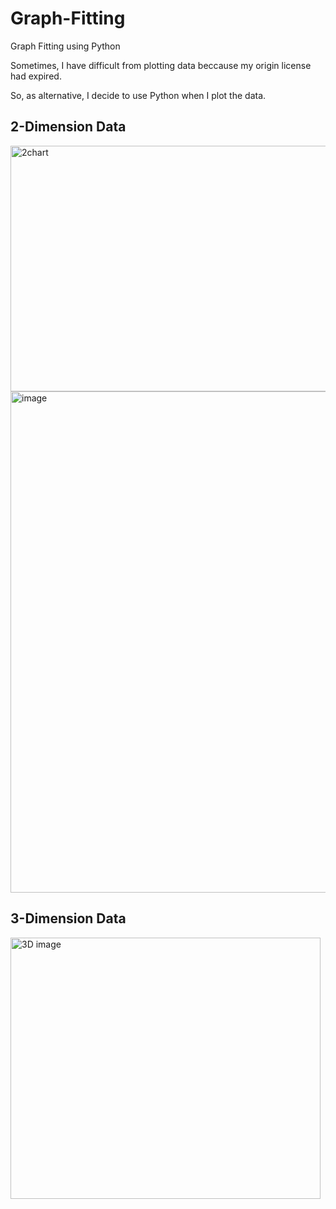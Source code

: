 # Graph-Fitting
Graph Fitting using Python

Sometimes, I have difficult from plotting data beccause my origin license had expired.

So, as alternative, I decide to use Python when I plot the data.

## 2-Dimension Data
<img width="724" height="393" alt="2chart" src="https://github.com/user-attachments/assets/f440ae28-c464-4c93-b91c-c8943eab0a79" />

<img width="1456" height="802" alt="image" src="https://github.com/user-attachments/assets/0036c2b8-1393-48d9-b672-f51f1c21358e" />


## 3-Dimension Data 
<img width="496" height="418" alt="3D image" src="https://github.com/user-attachments/assets/fd21e029-004a-47e8-adfe-56e0abebdb9a" />
